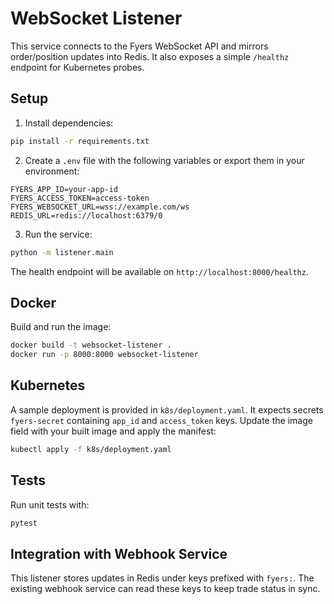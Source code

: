 # WebSocket Listener

This service connects to the Fyers WebSocket API and mirrors order/position updates into Redis. It also exposes a simple `/healthz` endpoint for Kubernetes probes.

## Setup

1. Install dependencies:

```bash
pip install -r requirements.txt
```

2. Create a `.env` file with the following variables or export them in your environment:

```
FYERS_APP_ID=your-app-id
FYERS_ACCESS_TOKEN=access-token
FYERS_WEBSOCKET_URL=wss://example.com/ws
REDIS_URL=redis://localhost:6379/0
```

3. Run the service:

```bash
python -m listener.main
```

The health endpoint will be available on `http://localhost:8000/healthz`.

## Docker

Build and run the image:

```bash
docker build -t websocket-listener .
docker run -p 8000:8000 websocket-listener
```

## Kubernetes

A sample deployment is provided in `k8s/deployment.yaml`. It expects secrets `fyers-secret` containing `app_id` and `access_token` keys. Update the image field with your built image and apply the manifest:

```bash
kubectl apply -f k8s/deployment.yaml
```

## Tests

Run unit tests with:

```bash
pytest
```

## Integration with Webhook Service

This listener stores updates in Redis under keys prefixed with `fyers:`. The existing webhook service can read these keys to keep trade status in sync.
